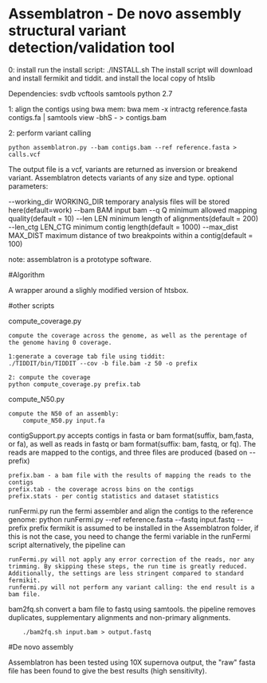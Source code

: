 # Assemblatron - De novo assembly structural variant detection/validation tool

0: install
run the install script:
./INSTALL.sh
The install script will download and install fermikit and tiddit. and install the local copy of htslib

Dependencies:
	svdb
	vcftools
	samtools
	python 2.7

1: align the contigs using bwa mem:
        bwa mem -x intractg  reference.fasta contigs.fa | samtools view -bhS - > contigs.bam

2: perform variant calling
        
    python assemblatron.py --bam contigs.bam --ref reference.fasta > calls.vcf

The output file is a vcf, variants are returned as inversion or breakend variant. Assemblatron detects variants of any size and type.
optional parameters:

  --working_dir WORKING_DIR temporary analysis files will be stored here(default=work)
  --bam BAM             input bam
  --q Q                 minimum allowed mapping quality(default = 10)
  --len LEN             minimum length of alignments(default = 200)
  --len_ctg LEN_CTG     minimum contig length(default = 1000)
  --max_dist MAX_DIST   maximum distance of two breakpoints within a contig(default = 100)
 
note: assemblatron is a prototype software.

#Algorithm

A wrapper around a slighly modified version of htsbox.

#other scripts

compute_coverage.py
    
    compute the coverage across the genome, as well as the perentage of the genome having 0 coverage.

    1:generate a coverage tab file using tiddit:
	./TIDDIT/bin/TIDDIT --cov -b file.bam -z 50 -o prefix

    2: compute the coverage
	python compute_coverage.py prefix.tab

compute_N50.py
    
    compute the N50 of an assembly:
        compute_N50.py input.fa

contigSupport.py
	accepts contigs in fasta or bam format(suffix, bam,fasta, or fa), as well as reads in fastq or bam format(suffix: bam, fastq, or fq). The reads are mapped to the contigs, and three files are produced (based on --prefix)
	
	prefix.bam - a bam file with the results of mapping the reads to the contigs
	prefix.tab - the coverage across bins on the contigs
	prefix.stats - per contig statistics and dataset statistics


	
 
runFermi.py
    run the fermi assembler and align the contigs to the reference genome:
        python runFermi.py --ref reference.fasta --fastq input.fastq --prefix prefix
    fermikit is assumed to be installed in the Assemblatron folder, if this is not the case, you need to change the fermi variable in the runFermi script
    alternatively, the pipeline can

    runFermi.py will not apply any error correction of the reads, nor any trimming. By skipping these steps, the run time is greatly reduced. Additionally, the settings are less stringent compared to standard fermikit.
    runfermi.py will not perform any variant calling: the end result is a bam file.
 
bam2fq.sh
    convert a bam file to fastq using samtools. the pipeline removes duplicates, supplementary alignments and non-primary alignments.

        ./bam2fq.sh input.bam > output.fastq

    
#De novo assembly

Assemblatron has been tested using 10X supernova output, the "raw" fasta file has been found to give the best results (high sensitivity).

